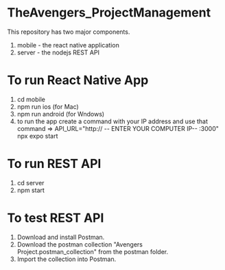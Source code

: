 # TheAvengers_ProjectManagement

This repository has two major components.

1. mobile - the react native application
2. server - the nodejs REST API

# To run React Native App
1. cd mobile
2. npm run ios (for Mac)
3. npm run android (for Wndows)
4. to run the app create a command with your IP address and use that command => API_URL="http:// -- ENTER YOUR COMPUTER IP-- :3000" npx expo start

# To run REST API
1. cd server
2. npm start

# To test REST API
1. Download and install Postman.
2. Download the postman collection "Avengers Project.postman_collection" from the postman folder.
3. Import the collection into Postman.